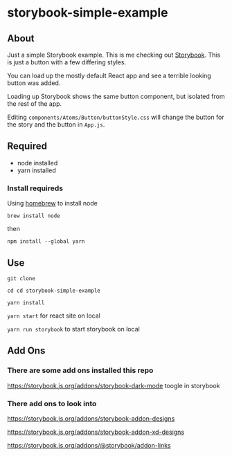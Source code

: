# storybook-simple-example

## About

Just a simple Storybook example. This is me checking out [Storybook](https://storybook.js.org/). This is just a button with a few differing styles.

You can load up the mostly default React app and see a terrible looking button was added.

Loading up Storybook shows the same button component, but isolated from the rest of the app.

Editing `components/Atoms/Button/buttonStyle.css` will change the button for the story and the button in `App.js`.

## Required

* node installed
* yarn installed

### Install requireds

Using [homebrew](homebrewhttps://brew.sh/) to install node

`brew install node`

then 

`npm install --global yarn`

## Use

`git clone`

`cd cd storybook-simple-example`

`yarn install`

`yarn start` for react site on local

`yarn run storybook` to start storybook on local


## Add Ons 

### There are some add ons installed this repo

https://storybook.js.org/addons/storybook-dark-mode toogle in storybook


### There add ons to look into

https://storybook.js.org/addons/storybook-addon-designs

https://storybook.js.org/addons/storybook-addon-xd-designs

https://storybook.js.org/addons/@storybook/addon-links


